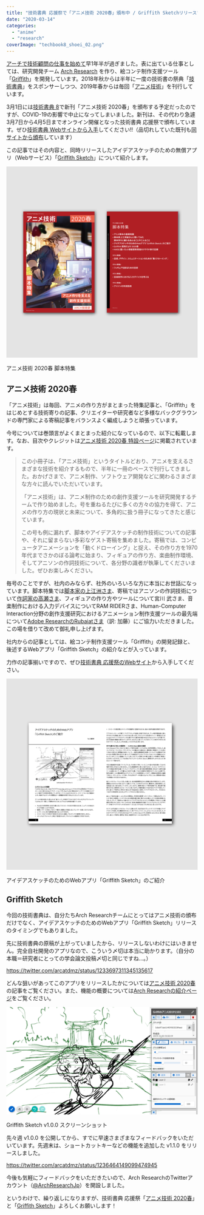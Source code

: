 ```yaml
---
title: "技術書典 応援祭で「アニメ技術 2020春」頒布中 / Griffith Sketchリリース"
date: "2020-03-14"
categories: 
  - "anime"
  - "research"
coverImage: "techbook8_shoei_02.png"
---
```


[アーチで技術顧問の仕事を始めて](https://junkato.jp/ja/blog/2018/07/09/arch-inc-technical-advisor/)早1年半が過ぎました。表に出ている仕事としては、研究開発チーム [Arch Research](https://research.archinc.jp/) を作り、絵コンテ制作支援ツール「[Griffith](https://research.archinc.jp/griffith/)」を開発しています。2018年秋からは半年に一度の技術書の祭典「[技術書典](https://techbookfest.org/)」をスポンサーしつつ、2019年春からは毎回「[アニメ技術](https://research.archinc.jp/anitech/)」を刊行しています。

3月1日には[技術書典 8](https://techbookfest.org/event/tbf08/circle/5768522244292608)で新刊「アニメ技術 2020春」を頒布する予定だったのですが、COVID-19の影響で中止になってしまいました。新刊は、その代わり急遽3月7日から4月5日までオンライン開催となった技術書典 応援祭で頒布しています。ぜひ[技術書典 Webサイトから入手](https://techbookfest.org/product/5748798303240192)してください!!（品切れしていた既刊も[同サイトから頒布](https://techbookfest.org/market/search?q=%22%E3%82%A2%E3%83%BC%E3%83%81%E6%8A%80%E8%A1%93%E9%83%A8%22)しています）

この記事ではその内容と、同時リリースしたアイデアスケッチのための無償アプリ（Webサービス）「[Griffith Sketch](https://research.archinc.jp/griffith/sketch/)」について紹介します。

[![](images/techbook8_shoei_02-1024x1024.png)](https://techbookfest.org/product/5748798303240192)

アニメ技術 2020春 脚本特集

## アニメ技術 2020春

「アニメ技術」は毎回、アニメの作り方がまとまった特集記事と、「Griffith」をはじめとする技術寄りの記事、クリエイターや研究者など多様なバックグラウンドの専門家による寄稿記事をバランスよく編成しようと頑張っています。

今号については巻頭言がよくまとまった紹介になっているので、以下に転載します。なお、目次やクレジットは[アニメ技術 2020春 特設ページ](https://research.archinc.jp/anitech/2020spring/)に掲載されています。

> この小冊子は、「アニメ技術」というタイトルどおり、アニメを支えるさまざまな技術を紹介するもので、半年に一冊のペースで刊行してきました。おかげさまで、アニメ制作、ソフトウェア開発などに関わるさまざまな方々に読んでいただいています。
> 
> 「アニメ技術」は、アニメ制作のための創作支援ツールを研究開発するチームで作り始めました。号を重ねるたびに多くの方々の協力を得て、アニメの作り方の現状と未来について、多角的に扱う冊子になってきたと感じています。
> 
> この号も例に漏れず、脚本やアイデアスケッチの制作技術についての記事や、それに留まらない多彩なゲスト寄稿を集めました。寄稿では、コンピュータアニメーションを「動くドローイング」と捉え、その作り方を1970年代までさかのぼる論考に始まり、フィギュアの作り方、楽曲制作環境、そしてアニソンの作詞技術について、各分野の識者が執筆してくださいました。ぜひお楽しみください。

毎号のことですが、社内のみならず、社外のいろいろな方に本当にお世話になっています。脚本特集では[脚本家の上江洲さま](https://twitter.com/uezux/status/1236942046109171713)、寄稿ではアニソンの作詞技術について[作詞家の高瀬さま](https://twitter.com/Takase_Aiko/status/1236565382988591104)、フィギュアの作り方やツールについて宮川 武さま、音楽制作における入力デバイスについてRAM RIDERさま、Human-Computer Interaction分野の創作支援研究におけるアニメーション制作支援ツールの最先端について[Adobe ResearchのRubaiatさま](https://rubaiathabib.me/)（訳: 加藤）にご協力いただきました。この場を借りて改めて御礼申し上げます。

社内からの記事としては、絵コンテ制作支援ツール「Griffith」の開発記録と、後述するWebアプリ「Griffith Sketch」の紹介などが入っています。

力作の記事揃いですので、ぜひ[技術書典 応援祭のWebサイト](https://techbookfest.org/product/5748798303240192)から入手してください。

[![](images/techbook8_shoei_04-1024x1024.png)](https://techbookfest.org/product/5748798303240192)

アイデアスケッチのためのWebアプリ「Griffith Sketch」のご紹介

## Griffith Sketch

今回の技術書典は、自分たちArch Researchチームにとってはアニメ技術の頒布だけでなく、アイデアスケッチのためのWebアプリ「Griffith Sketch」リリースのタイミングでもありました。

先に技術書典の原稿が上がっていましたから、リリースしないわけにはいきません。完全自社開発のアプリなので、こういう〆切は本当に助かります。（自分の本職＝研究者にとっての学会論文投稿〆切と同じですね…。）

https://twitter.com/arcatdmz/status/1233697311345135617

どんな狙いがあってこのアプリをリリースしたかについては[アニメ技術 2020春](https://techbookfest.org/product/5748798303240192)の記事をご覧ください。また、機能の概要については[Arch Researchの紹介ページ](https://research.archinc.jp/griffith/sketch/)をご覧ください。

![](images/griffith-sketch-fig1-1024x576.png)

Griffith Sketch v1.0.0 スクリーンショット

先々週 v1.0.0 を公開してから、すでに早速さまざまなフィードバックをいただいています。先週末は、ショートカットキーなどの機能を追加した v1.1.0 をリリースしました。

https://twitter.com/arcatdmz/status/1236464149099474945

今後も気軽にフィードバックをいただきたいので、Arch ResearchのTwitterアカウント（[@ArchResearchJp](https://twitter.com/ArchResearchJp)）を開設しました。

というわけで、繰り返しになりますが、技術書典 応援祭「[アニメ技術 2020春](https://research.archinc.jp/anitech/2020spring/)」と「[Griffith Sketch](https://research.archinc.jp/griffith/sketch/)」よろしくお願いします！
